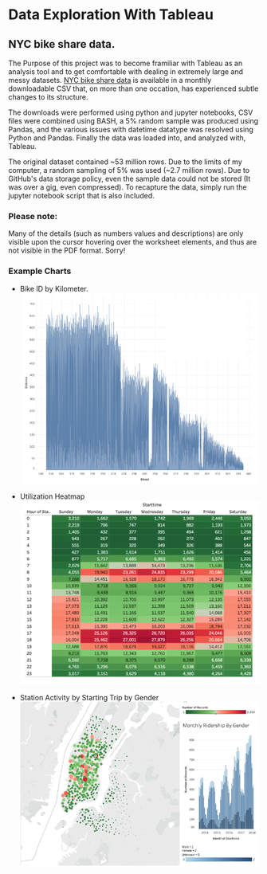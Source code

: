 # Data Exploration With Tableau

## NYC bike share data. 

The Purpose of this project was to become framiliar with Tableau as an analysis tool and to get comfortable with dealing in extremely large and messy datasets. [NYC bike share data](https://s3.amazonaws.com/tripdata/index.html) is available in a monthly downloadable CSV that, on more than one occation, has experienced subtle changes to its structure. 

The downloads were performed using python and jupyter notebooks, CSV files were combined using BASH, a 5% random sample was produced using Pandas, and the various issues with datetime datatype was resolved using Python and Pandas. Finally the data was loaded into, and analyzed with, Tableau.

The original dataset contained ~53 million rows. Due to the limits of my computer, a random sampling of 5% was used (~2.7 million rows). Due to GitHub's data storage policy, even the sample data could not be stored (It was over a gig, even compressed). To recapture the data, simply run the jupyter notebook script that is also included. 

### Please note:
Many of the details (such as numbers values and descriptions) are only visible upon the cursor hovering over the worksheet elements, and thus are not visible in the PDF format. Sorry!

### Example Charts

* Bike ID by Kilometer. 
![alt text](https://github.com/Allenfp/Exploring-Data-With-Tableau/blob/master/bike_distance.png?raw=true)

* Utilization Heatmap
![alt text](https://github.com/Allenfp/Exploring-Data-With-Tableau/blob/master/date_time_heatmap.png?raw=true)

* Station Activity by Starting Trip by Gender 
![alt text](https://github.com/Allenfp/Exploring-Data-With-Tableau/blob/master/tableau_gis.png)
